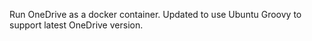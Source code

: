 Run OneDrive as a docker container. Updated to use Ubuntu Groovy to support latest OneDrive version.
